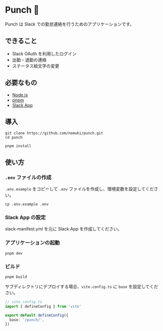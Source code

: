 # Punch 👊

Punch は Slack での勤怠連絡を行うためのアプリケーションです。

## できること

- Slack OAuth を利用したログイン
- 出勤・退勤の連絡
- ステータス絵文字の変更

## 必要なもの

- [Node.js](https://nodejs.org/)
- [pnpm](https://pnpm.io/)
- [Slack App](https://api.slack.com/apps)

## 導入

```shell
git clone https://github.com/nemuki/punch.git
cd punch

pnpm install
```

## 使い方

### `.env` ファイルの作成

`.env.example` をコピーして `.env` ファイルを作成し、環境変数を設定してください。

```shell
cp .env.example .env
```

### Slack App の設定

slack-manifest.yml を元に Slack App を作成してください。

### アプリケーションの起動

```shell
pnpm dev
```

### ビルド

```shell
pnpm build
```

サブディレクトリにデプロイする場合、`vite.config.ts` に `base` を設定してください。

```typescript
// vite.config.ts
import { defineConfig } from 'vite'

export default defineConfig({
  base: '/punch/',
})
```
